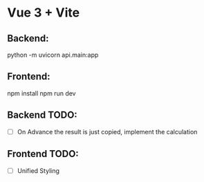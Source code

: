 # Vue 3 + Vite
## Backend:
python -m uvicorn api.main:app 

## Frontend:
npm install 
npm run dev

## Backend TODO:
- [ ] On Advance the result is just copied, implement the calculation

## Frontend TODO:
- [ ] Unified Styling
